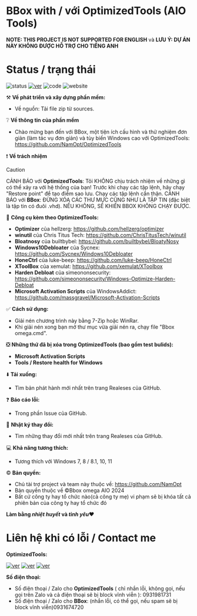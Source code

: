 # BBox with / với OptimizedTools (AIO Tools)
**NOTE: THIS PROJECT IS NOT SUPPORTED FOR ENGLISH** và **LƯU Ý: DỰ ÁN NÀY KHÔNG ĐƯỢC HỖ TRỢ CHO TIẾNG ANH**

# Status / trạng thái
![status](https://img.shields.io/badge/status-okay-blue)
[![ver](https://img.shields.io/badge/version-1.0.0_lastet-black)](https://github.com/bboxopt/BBoxWOpt/releases)
![code](https://img.shields.io/badge/code_quality-good%3A_B-green)
![website](https://img.shields.io/badge/website_status-okay-blue)


⚒️ **Về phát triển và xây dựng phần mềm:**
- Về nguồn: Tải file zip từ sources.

❔ **Về thông tin của phần mềm**
- Chào mừng bạn đến với BBox, một tiện ích cấu hình và thử nghiệm đơn giản (làm tác vụ đơn giản) và tùy biến Windows cao với OptimizedTools: https://github.com/NamOpt/OptimizedTools

❗ **Về trách nhiệm**
> [!CAUTION]
> CẢNH BÁO với **OptimizedTools**: Tôi KHÔNG chịu trách nhiệm về những gì có thể xảy ra với hệ thống của bạn! Trước khi chạy các tập lệnh, hãy chạy "Restore point" để tạo điểm sao lưu. Chạy các tập lệnh cẩn thận.
> CẢNH BÁO với **BBox**: ĐỪNG XÓA CÁC THƯ MỰC CŨNG NHƯ LÀ TẬP TIN (đặc biệt là tập tin có đuôi .vhd). NẾU KHÔNG, SẼ KHIẾN BBOX KHÔNG CHẠY ĐƯỢC.

💾 **Công cụ kèm theo OptimizedTools:**
- **Optimizer** của hellzerg: https://github.com/hellzerg/optimizer
- **winutil** của Chris Titus Tech: https://github.com/ChrisTitusTech/winutil
- **Bloatnosy** của builtbybel: https://github.com/builtbybel/BloatyNosy
- **Windows10Debloater** của Sycnex: https://github.com/Sycnex/Windows10Debloater
- **HoneCtrl** của luke-beep: https://github.com/luke-beep/HoneCtrl
- **XToolBox** của xemulat: https://github.com/xemulat/XToolbox
- **Harden Debloat** của simeononsecurity: https://github.com/simeononsecurity/Windows-Optimize-Harden-Debloat
- **Microsoft Activation Scripts** của WindowsAddict: https://github.com/massgravel/Microsoft-Activation-Scripts

✅ **Cách sử dụng:**
- Giải nén chương trình này bằng 7-Zip hoặc WinRar.
- Khi giải nén xong bạn mở thư mục vừa giải nén ra, chạy file "Bbox omega.cmd".

❎ **Những thứ đã bị xóa trong OptimizedTools (bao gồm test bulids):**
- **Microsoft Activation Scripts**
- **Tools / Restore health for Windows**

⬇️ **Tải xuống:**
- Tìm bản phát hành mới nhất trên trang Realeses của GitHub.

❓ **Báo cáo lỗi:**
- Trong phần Issue của GitHub.

📰 **Nhật ký thay đổi:**
- Tìm những thay đổi mới nhất trên trang Realeses của GitHub.

💻 **Khả năng tương thích:**
- Tương thích với Windows 7, 8 / 8.1, 10, 11

© **Bản quyền:**
- Chủ tài trợ project và team này thuộc về: https://github.com/NamOpt
- Bản quyền thuộc về ©Bbox omega AIO 2024
- Bất cứ công ty hay tổ chức nào(cả công ty mẹ) vi phạm sẽ bị khóa tất cả phiên bản của công ty hay tổ chức đó

**Làm bằng *nhiệt huyết* và *tình yêu*❤️**

# Liên hệ khi có lỗi / Contact me
**OptimizedTools:**

[![ver](https://img.shields.io/badge/facebook%3A_namnee6-gray?style=flat&logo=facebook)](https://www.facebook.com/namnee6)
[![ver](https://img.shields.io/badge/tiktok%3A_%40.techphone-gray?style=flat&logo=tiktok)](https://www.tiktok.com/@_.techphone_/)
[![ver](https://img.shields.io/badge/ytb%3A_NamCzE-gray?style=flat&logo=youtube)](https://www.youtube.com/channel/UCGq0DDujQ9TynsGGLvfu-IA)

**Số điện thoại:**
- Số điện thoại / Zalo cho **OptimizedTools** ( chỉ nhắn lỗi, không gọi, nếu gọi trên Zalo và cả điện thoại sẽ bị block vĩnh viễn ): 0931981731 
- Số điện thoại / Zalo cho **BBox**: (nhắn lỗi, có thể gọi, nếu spam sẽ bị block vĩnh viễn)0931674720
